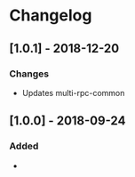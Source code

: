 # Changelog

## [1.0.1] - 2018-12-20
### Changes
- Updates multi-rpc-common

## [1.0.0] - 2018-09-24
### Added
- 